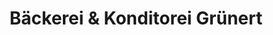 ---
title: "Bäckerei & Konditorei Grünert"
url: /hohenleuben/baeckerei-und-konditorei-gruenert/
shop: Bäckerei
---